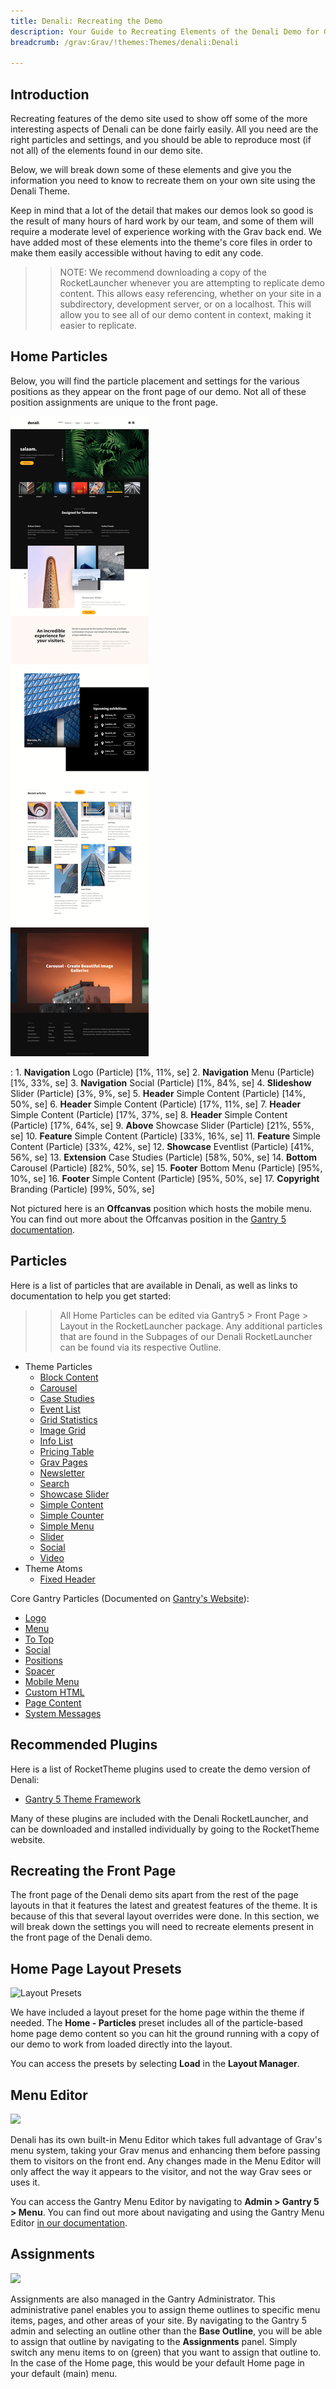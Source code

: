 ```yaml
---
title: Denali: Recreating the Demo
description: Your Guide to Recreating Elements of the Denali Demo for Grav
breadcrumb: /grav:Grav/!themes:Themes/denali:Denali

---
```


Introduction
-----

Recreating features of the demo site used to show off some of the more interesting aspects of Denali can be done fairly easily. All you need are the right particles and settings, and you should be able to reproduce most (if not all) of the elements found in our demo site.

Below, we will break down some of these elements and give you the information you need to know to recreate them on your own site using the Denali Theme.

Keep in mind that a lot of the detail that makes our demos look so good is the result of many hours of hard work by our team, and some of them will require a moderate level of experience working with the Grav back end. We have added most of these elements into the theme's core files in order to make them easily accessible without having to edit any code.

>> NOTE: We recommend downloading a copy of the RocketLauncher whenever you are attempting to replicate demo content. This allows easy referencing, whether on your site in a subdirectory, development server, or on a localhost. This will allow you to see all of our demo content in context, making it easier to replicate.

Home Particles
-----

Below, you will find the particle placement and settings for the various positions as they appear on the front page of our demo. Not all of these position assignments are unique to the front page.

![](assets/denali2.png)

:   1. **Navigation** Logo (Particle) [1%, 11%, se]
	2. **Navigation** Menu (Particle) [1%, 33%, se]
	3. **Navigation** Social (Particle) [1%, 84%, se]
    4. **Slideshow** Slider (Particle) [3%, 9%, se]
    5. **Header** Simple Content (Particle) [14%, 50%, se]
    6. **Header** Simple Content (Particle) [17%, 11%, se]
    7. **Header** Simple Content (Particle) [17%, 37%, se]
    8. **Header** Simple Content (Particle) [17%, 64%, se]
    9. **Above** Showcase Slider (Particle) [21%, 55%, se]
    10. **Feature** Simple Content (Particle) [33%, 16%, se]
    11. **Feature** Simple Content (Particle) [33%, 42%, se]
    12. **Showcase** Eventlist (Particle) [41%, 56%, se]
    13. **Extension** Case Studies (Particle) [58%, 50%, se]
    14. **Bottom** Carousel (Particle) [82%, 50%, se]
    15. **Footer** Bottom Menu (Particle) [95%, 10%, se]
    16. **Footer** Simple Content (Particle) [95%, 50%, se]
    17. **Copyright** Branding (Particle) [99%, 50%, se]

Not pictured here is an **Offcanvas** position which hosts the mobile menu. You can find out more about the Offcanvas position in the [Gantry 5 documentation](http://docs.gantry.org/gantry5/configure/layout-manager#offcanvas-section).

Particles
-----

Here is a list of particles that are available in Denali, as well as links to documentation to help you get started:

>> All Home Particles can be edited via Gantry5 > Front Page > Layout in the RocketLauncher package. Any additional particles that are found in the Subpages of our Denali RocketLauncher can be found via its respective Outline.

- Theme Particles
    * [Block Content](particle_block.md)
    + [Carousel](particle_carousel.md)
    + [Case Studies](particle_case.md)
    + [Event List](particle_event.md)
    + [Grid Statistics](particle_grid.md)
    + [Image Grid](particle_image.md)
    + [Info List](particle_info.md)
    + [Pricing Table](particle_pricing.md)
    + [Grav Pages](particle_grav.md)
    + [Newsletter](particle_newsletter.md)
    + [Search](particle_search.md)
    + [Showcase Slider](particle_showcase.md)
    + [Simple Content](particle_simple.md)
    + [Simple Counter](particle_simplecounter.md)
    + [Simple Menu](particle_simplemenu.md)
    + [Slider](particle_slider.md)
    + [Social](particle_social.md)
    + [Video](particle_video.md)
- Theme Atoms
    + [Fixed Header](atom_fixedheader.md)

Core Gantry Particles (Documented on [Gantry's Website](http://gantry.org)):

* [Logo](http://docs.gantry.org/gantry5/particles/logo)
* [Menu](http://docs.gantry.org/gantry5/particles/menu-control)
* [To Top](http://docs.gantry.org/gantry5/particles/to-top)
* [Social](http://docs.gantry.org/gantry5/particles/social)
* [Positions](http://docs.gantry.org/gantry5/particles/position)
* [Spacer](http://docs.gantry.org/gantry5/particles/spacer)
* [Mobile Menu](http://docs.gantry.org/gantry5/particles/mobile-menu)
* [Custom HTML](http://docs.gantry.org/gantry5/particles/custom-html)
* [Page Content](http://docs.gantry.org/gantry5/particles/page-content)
* [System Messages](http://docs.gantry.org/gantry5/particles/system-messages)

Recommended Plugins
-----

Here is a list of RocketTheme plugins used to create the demo version of Denali:

* [Gantry 5 Theme Framework](http://gantry.org/)

Many of these plugins are included with the Denali RocketLauncher, and can be downloaded and installed individually by going to the RocketTheme website.

Recreating the Front Page
-----

The front page of the Denali demo sits apart from the rest of the page layouts in that it features the latest and greatest features of the theme. It is because of this that several layout overrides were done. In this section, we will break down the settings you will need to recreate elements present in the front page of the Denali demo.

Home Page Layout Presets
-----

![Layout Presets](assets/layout_presets.jpeg)

We have included a layout preset for the home page within the theme if needed. The **Home - Particles** preset includes all of the particle-based home page demo content so you can hit the ground running with a copy of our demo to work from loaded directly into the layout.

You can access the presets by selecting **Load** in the **Layout Manager**.

Menu Editor
-----

![](assets/menu_1.jpeg)

Denali has its own built-in Menu Editor which takes full advantage of Grav's menu system, taking your Grav menus and enhancing them before passing them to visitors on the front end. Any changes made in the Menu Editor will only affect the way it appears to the visitor, and not the way Grav sees or uses it.

You can access the Gantry Menu Editor by navigating to **Admin > Gantry 5 > Menu**. You can find out more about navigating and using the Gantry Menu Editor [in our documentation](http://docs.gantry.org/gantry5/configure/menu-editor).

Assignments
-----

![](assets/assignments_1.jpeg)

Assignments are also managed in the Gantry Administrator. This administrative panel enables you to assign theme outlines to specific menu items, pages, and other areas of your site. By navigating to the Gantry 5 admin and selecting an outline other than the **Base Outline**, you will be able to assign that outline by navigating to the **Assignments** panel. Simply switch any menu items to on (green) that you want to assign that outline to. In the case of the Home page, this would be your default Home page in your default (main) menu.
